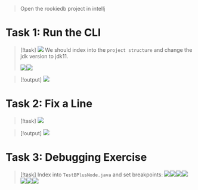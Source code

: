 > Open the rookiedb project in intellj


# Task 1: Run the CLI
> [!task]
> ![](Project_0_Setup(Sp24).assets/image-20240119100856325.png)
> We should index into the `project structure` and change the jdk version to jdk11.
> 
> ![](Project_0_Setup(Sp24).assets/image-20240119100932842.png)![](Project_0_Setup(Sp24).assets/image-20240119100942635.png)

> [!output]
> ![](Project_0_Setup(Sp24).assets/image-20240119101027075.png)




# Task 2: Fix a Line
> [!task]
> ![](Project_0_Setup(Sp24).assets/image-20240119101212495.png)

> [!output]
> ![](Project_0_Setup(Sp24).assets/image-20240119101342579.png)



# Task 3: Debugging Exercise
> [!task]
> Index into `TestBPlusNode.java` and set breakpoints:
> ![](Project_0_Setup(Sp24).assets/image-20240119101531802.png)![](Project_0_Setup(Sp24).assets/image-20240119101538047.png)![](Project_0_Setup(Sp24).assets/image-20240119101551300.png)![](Project_0_Setup(Sp24).assets/image-20240119101653069.png)![](Project_0_Setup(Sp24).assets/image-20240119101658290.png)![](Project_0_Setup(Sp24).assets/image-20240119101702912.png)![](Project_0_Setup(Sp24).assets/image-20240119101714415.png)














